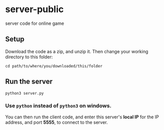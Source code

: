 # server-public
server code for online game

## Setup

Download the code as a zip, and unzip it. Then change your working directory to this folder:
```
cd path/to/where/you/downloaded/this/folder
```

## Run the server

```
python3 server.py

```

### Use `python` instead of `python3` on windows.

You can then run the client code, and enter this server's **local IP** for the IP address, and port **5555**, to connect to the server.

